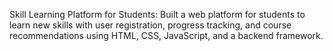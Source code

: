 Skill Learning Platform for Students: Built a web platform for students to learn new skills with user registration, progress tracking, and course recommendations using HTML, CSS, JavaScript, and a backend framework.
